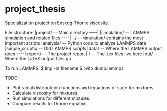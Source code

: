 # project_thesis

Specialization project on Enskog-Thorne viscosity.

File structure:
|project/                   -- Main directory 
----|
    |simulation/            -- LAMMPS simulation and related files
    ----|
        |./                 -- simulation/ contains the most important scripts
        |analysis/          -- Python code to analyze LAMMPS data
        |simple_scripts/    -- Old LAMMPS scripts
        |data/              -- Where the LAMMPS output goes
----|
    report/                 -- The project report
        |./                 -- The .tex files live here
        |out/               -- Where the LaTeX output files go


To run LAMMPS:
$ lmp -in filename
$ ovito dump.lammps

TODO:
- Plot radial distributuion functions and equations of state for mixtures.
- Calculate viscosity for mixtures.
- Run simulations for different mixtures.
- Compare results to Thorne equation
